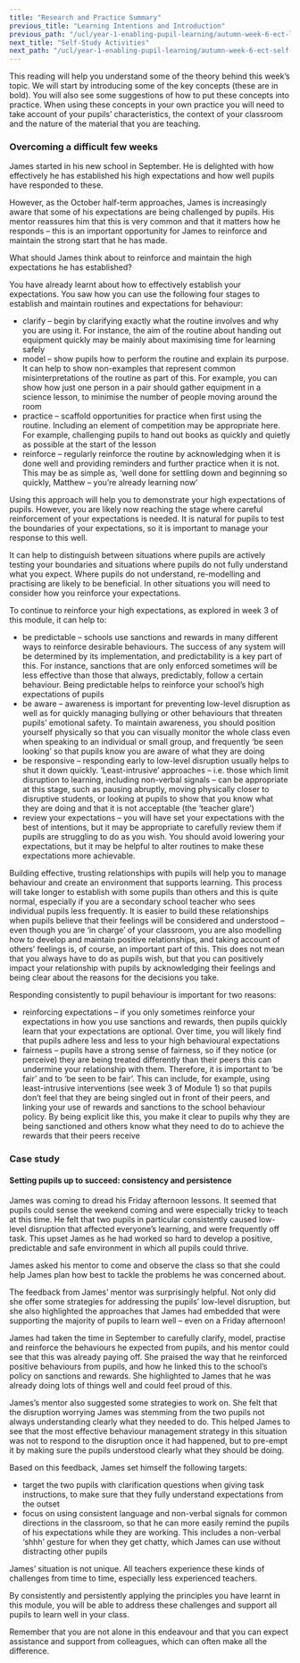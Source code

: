 ```yaml
---
title: "Research and Practice Summary"
previous_title: "Learning Intentions and Introduction"
previous_path: "/ucl/year-1-enabling-pupil-learning/autumn-week-6-ect-learning-intentions-and-introduction"
next_title: "Self-Study Activities"
next_path: "/ucl/year-1-enabling-pupil-learning/autumn-week-6-ect-self-study-activities"
---
```


This reading will help you understand some of the theory behind this week’s topic. We will start by introducing some of the key concepts (these are in bold). You will also see some suggestions of how to put these concepts into practice. When using these concepts in your own practice you will need to take account of your pupils’ characteristics, the context of your classroom and the nature of the material that you are teaching.

### Overcoming a difficult few weeks

James started in his new school in September. He is delighted with how effectively
he has established his high expectations and how well pupils have responded to these.

However, as the October half-term approaches, James is increasingly aware that some of his expectations are being challenged by pupils. His mentor reassures him that this is very common and that it matters how he responds – this is an important opportunity for James to reinforce and maintain the strong start that he has made.

What should James think about to reinforce and maintain the high expectations
he has established?

You have already learnt about how to effectively establish your expectations. You saw how you can use the following four stages to establish and maintain routines and expectations for behaviour:

- clarify – begin by clarifying exactly what the routine involves and why you are using it. For instance, the aim of the routine about handing out equipment quickly may be mainly about maximising time for learning safely
- model – show pupils how to perform the routine and explain its purpose. It can help to show non-examples that represent common misinterpretations of the routine as part of this. For example, you can show how just one person in a pair should gather equipment in a science lesson, to minimise the number of people moving around the room
- practice – scaffold opportunities for practice when first using the routine. Including an element of competition may be appropriate here. For example, challenging pupils to hand out books as quickly and quietly as possible at the start of the lesson
- reinforce – regularly reinforce the routine by acknowledging when it is done well and providing reminders and further practice when it is not. This may be as simple as, ‘well done for settling down and beginning so quickly, Matthew – you’re already learning now’

Using this approach will help you to demonstrate your high expectations of pupils. However, you are likely now reaching the stage where careful reinforcement of your expectations is needed. It is natural for pupils to test the boundaries of your expectations, so it is important to manage your response to this well.

It can help to distinguish between situations where pupils are actively testing your boundaries and situations where pupils do not fully understand what you expect. Where pupils do not understand, re-modelling and practising are likely to be beneficial. In other situations you will need to consider how you reinforce your expectations.

To continue to reinforce your high expectations, as explored in week 3 of this module, it can help to:

- be predictable – schools use sanctions and rewards in many different ways to reinforce desirable behaviours. The success of any system will be determined by its implementation, and predictability is a key part of this. For instance, sanctions that are only enforced sometimes will be less effective than those that always, predictably, follow a certain behaviour. Being predictable helps to reinforce your school’s high expectations of pupils
- be aware – awareness is important for preventing low-level disruption as well as for quickly managing bullying or other behaviours that threaten pupils’ emotional safety. To maintain awareness, you should position yourself physically so that you can visually monitor the whole class even when speaking to an individual or small group, and frequently ‘be seen looking’ so that pupils know you are aware of what they are doing
- be responsive – responding early to low-level disruption usually helps to shut it down quickly. ‘Least-intrusive’ approaches – i.e. those which limit disruption to learning, including non-verbal signals – can be appropriate at this stage, such as pausing abruptly, moving physically closer to disruptive students, or looking at pupils to show that you know what they are doing and that it is not acceptable (the ‘teacher glare’)
- review your expectations – you will have set your expectations with the best of intentions, but it may be appropriate to carefully review them if pupils are struggling to do as you wish. You should avoid lowering your expectations, but it may be helpful to alter routines to make these expectations more achievable.

Building effective, trusting relationships with pupils will help you to manage behaviour and create an environment that supports learning. This process will take longer to establish with some pupils than others and this is quite normal, especially if you are a secondary school teacher who sees individual pupils less frequently. It is easier to build these relationships when pupils believe that their feelings will be considered and understood – even though you are ‘in charge’ of your classroom, you are also modelling how to develop and maintain positive relationships, and taking account of others’ feelings is, of course, an important part of this. This does not mean that you always have to do as pupils wish, but that you can positively impact your relationship with pupils by acknowledging their feelings and being clear about the reasons for the decisions you take.

Responding consistently to pupil behaviour is important for two reasons:

- reinforcing expectations – if you only sometimes reinforce your expectations in how you use sanctions and rewards, then pupils quickly learn that your expectations are optional. Over time, you will likely find that pupils adhere less and less to your high behavioural expectations
- fairness – pupils have a strong sense of fairness, so if they notice (or perceive) they are being treated differently than their peers this can undermine your relationship with them. Therefore, it is important to ‘be fair’ and to ‘be seen to be fair’. This can include, for example, using least-intrusive interventions (see week 3 of Module 1) so that pupils don’t feel that they are being singled out in front of their peers, and linking your use of rewards and sanctions to the school behaviour policy. By being explicit like this, you make it clear to pupils why they are being sanctioned and others know what they need to do to achieve the rewards that their peers receive

### Case study

#### Setting pupils up to succeed: consistency and persistence

James was coming to dread his Friday afternoon lessons. It seemed that pupils could
sense the weekend coming and were especially tricky to teach at this time. He felt
that two pupils in particular consistently caused low-level disruption that affected
everyone’s learning, and were frequently off task. This upset James as he had worked
so hard to develop a positive, predictable and safe environment in which all pupils
could thrive.

James asked his mentor to come and observe the class so that she could help James plan how best to tackle the problems he was concerned about.

The feedback from James’ mentor was surprisingly helpful. Not only did she offer some strategies for addressing the pupils’ low-level disruption, but she also highlighted the approaches that James had embedded that were supporting the majority of pupils to learn well – even on a Friday afternoon!

James had taken the time in September to carefully clarify, model, practise and reinforce the behaviours he expected from pupils, and his mentor could see that this was already paying off. She praised the way that he reinforced positive behaviours from pupils, and how he linked this to the school’s policy on sanctions and rewards. She highlighted to James that he was already doing lots of things well and could feel proud of this.

James’s mentor also suggested some strategies to work on. She felt that the disruption worrying James was stemming from the two pupils not always understanding clearly what they needed to do. This helped James to see that the most effective behaviour management strategy in this situation was not to respond to the disruption once it had happened, but to pre-empt it by making sure the pupils understood clearly what they should be doing.

Based on this feedback, James set himself the following targets:

- target the two pupils with clarification questions when giving task
  instructions, to make sure that they fully understand expectations from the
  outset
- focus on using consistent language and non-verbal signals for common
  directions in the classroom, so that he can more easily remind the pupils of
  his expectations while they are working. This includes a non-verbal ‘shhh’
  gesture for when they get chatty, which James can use without distracting
  other pupils

James’ situation is not unique. All teachers experience these kinds of challenges
from time to time, especially less experienced teachers.

By consistently and persistently
applying the principles you have learnt in this module, you will be able to address
these challenges and support all pupils to learn well in your class.

Remember that
you are not alone in this endeavour and that you can expect assistance and support
from colleagues, which can often make all the difference.

